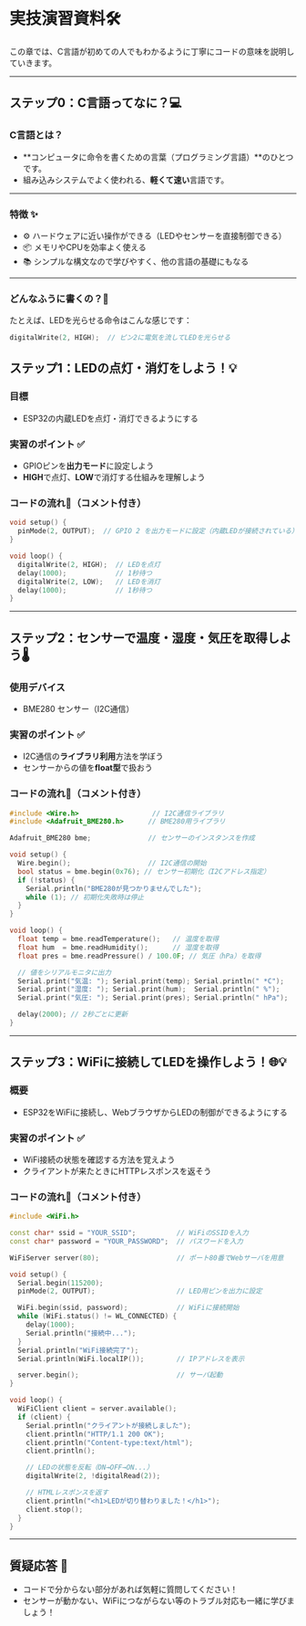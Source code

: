 # 実技演習資料🛠️

この章では、C言語が初めての人でもわかるように丁寧にコードの意味を説明していきます。

---

## ステップ0：C言語ってなに？💻

### C言語とは？
- **コンピュータに命令を書くための言葉（プログラミング言語）**のひとつです。
- 組み込みシステムでよく使われる、**軽くて速い**言語です。

---

### 特徴 ✨
- ⚙️ ハードウェアに近い操作ができる（LEDやセンサーを直接制御できる）
- 📦 メモリやCPUを効率よく使える
- 📚 シンプルな構文なので学びやすく、他の言語の基礎にもなる

---

### どんなふうに書くの？📄

たとえば、LEDを光らせる命令はこんな感じです：

```c
digitalWrite(2, HIGH);  // ピン2に電気を流してLEDを光らせる
```

## ステップ1：LEDの点灯・消灯をしよう！💡

### 目標

* ESP32の内蔵LEDを点灯・消灯できるようにする

### 実習のポイント ✅

* GPIOピンを**出力モード**に設定しよう
* **HIGH**で点灯、**LOW**で消灯する仕組みを理解しよう

### コードの流れ🧠（コメント付き）

```cpp
void setup() {
  pinMode(2, OUTPUT);  // GPIO 2 を出力モードに設定（内蔵LEDが接続されている）
}

void loop() {
  digitalWrite(2, HIGH);  // LEDを点灯
  delay(1000);            // 1秒待つ
  digitalWrite(2, LOW);   // LEDを消灯
  delay(1000);            // 1秒待つ
}
```

---

## ステップ2：センサーで温度・湿度・気圧を取得しよう🌡️

### 使用デバイス

* BME280 センサー（I2C通信）

### 実習のポイント ✅

* I2C通信の**ライブラリ利用**方法を学ぼう
* センサーからの値を**float型**で扱おう

### コードの流れ🧠（コメント付き）

```cpp
#include <Wire.h>                  // I2C通信ライブラリ
#include <Adafruit_BME280.h>      // BME280用ライブラリ

Adafruit_BME280 bme;              // センサーのインスタンスを作成

void setup() {
  Wire.begin();                   // I2C通信の開始
  bool status = bme.begin(0x76); // センサー初期化（I2Cアドレス指定）
  if (!status) {
    Serial.println("BME280が見つかりませんでした");
    while (1); // 初期化失敗時は停止
  }
}

void loop() {
  float temp = bme.readTemperature();   // 温度を取得
  float hum  = bme.readHumidity();      // 湿度を取得
  float pres = bme.readPressure() / 100.0F; // 気圧（hPa）を取得

  // 値をシリアルモニタに出力
  Serial.print("気温: "); Serial.print(temp); Serial.println(" *C");
  Serial.print("湿度: "); Serial.print(hum);  Serial.println(" %");
  Serial.print("気圧: "); Serial.print(pres); Serial.println(" hPa");

  delay(2000); // 2秒ごとに更新
}
```

---

## ステップ3：WiFiに接続してLEDを操作しよう！🌐💡

### 概要

* ESP32をWiFiに接続し、WebブラウザからLEDの制御ができるようにする

### 実習のポイント ✅

* WiFi接続の状態を確認する方法を覚えよう
* クライアントが来たときにHTTPレスポンスを返そう

### コードの流れ🧠（コメント付き）

```cpp
#include <WiFi.h>

const char* ssid = "YOUR_SSID";          // WiFiのSSIDを入力
const char* password = "YOUR_PASSWORD";  // パスワードを入力

WiFiServer server(80);                   // ポート80番でWebサーバを用意

void setup() {
  Serial.begin(115200);
  pinMode(2, OUTPUT);                    // LED用ピンを出力に設定

  WiFi.begin(ssid, password);            // WiFiに接続開始
  while (WiFi.status() != WL_CONNECTED) {
    delay(1000);
    Serial.println("接続中...");
  }
  Serial.println("WiFi接続完了");
  Serial.println(WiFi.localIP());        // IPアドレスを表示

  server.begin();                        // サーバ起動
}

void loop() {
  WiFiClient client = server.available();
  if (client) {
    Serial.println("クライアントが接続しました");
    client.println("HTTP/1.1 200 OK");
    client.println("Content-type:text/html");
    client.println();

    // LEDの状態を反転（ON→OFF→ON...）
    digitalWrite(2, !digitalRead(2));

    // HTMLレスポンスを返す
    client.println("<h1>LEDが切り替わりました！</h1>");
    client.stop();
  }
}
```

---

## 質疑応答 💬

* コードで分からない部分があれば気軽に質問してください！
* センサーが動かない、WiFiにつながらない等のトラブル対応も一緒に学びましょう！
